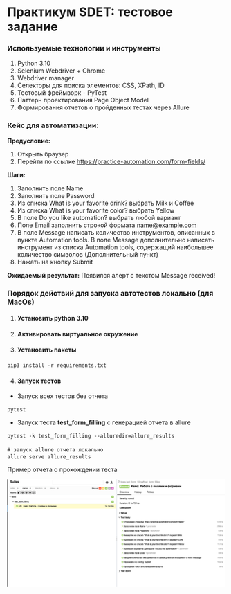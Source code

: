 # Практикум SDET: тестовое задание

### Используемые технологии и инструменты
1) Python 3.10
2) Selenium Webdriver + Chrome
3) Webdriver manager
3) Cелекторы для поиска элементов: CSS, XPath, ID
4) Тестовый фреймворк - PyTest
5) Паттерн проектирования Page Object Model
6) Формирования отчетов о пройденных тестах через Allure

### Кейс для автоматизации:
**Предусловие:**
1. Открыть браузер
2. Перейти по ссылке https://practice-automation.com/form-fields/

**Шаги:**
1. Заполнить поле Name
2. Заполнить поле Password
3. Из списка What is your favorite drink? выбрать Milk и Coffee 
4. Из списка What is your favorite color? выбрать Yellow 
5. В поле Do you like automation? выбрать любой вариант 
6. Поле Email заполнить строкой формата name@example.com
7. В поле Message написать количество инструментов, описанных в пункте Automation tools. В поле Message дополнительно написать инструмент из списка Automation tools, содержащий
наибольшее количество символов (Дополнительный пункт)
8. Нажать на кнопку Submit

**Ожидаемый результат:**
Появился алерт с текстом Message received!

### Порядок действий для запуска автотестов локально (для MacOs)

1. #### Установить python 3.10
2. #### Активировать виртуальное окружение

3. #### Установить пакеты
```
pip3 install -r requirements.txt
```
4. #### Запуск тестов 
* Запуск всех тестов без отчета
```
pytest
```

* Запуск теста **test_form_filling** с генерацией отчета в allure
```
pytest -k test_form_filling --alluredir=allure_results

# запуск allure отчета локально
allure serve allure_results
```
Пример отчета о прохождении теста

![img.png](img.png)
